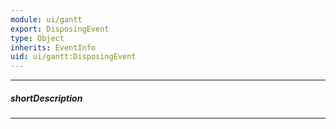 ```yaml
---
module: ui/gantt
export: DisposingEvent
type: Object
inherits: EventInfo
uid: ui/gantt:DisposingEvent
---
```

---
##### shortDescription
<!-- Description goes here -->

---
<!-- Description goes here -->